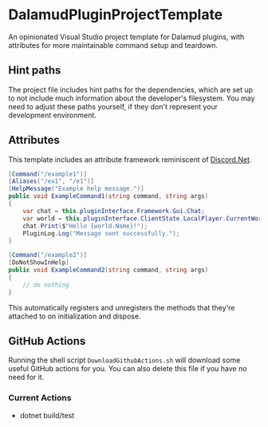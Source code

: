 # DalamudPluginProjectTemplate

An opinionated Visual Studio project template for Dalamud plugins, with attributes for more maintainable command setup
and teardown.

## Hint paths

The project file includes hint paths for the dependencies, which are set up to not include much information about the
developer's filesystem.
You may need to adjust these paths yourself, if they don't represent your development environment.

## Attributes

This template includes an attribute framework reminiscent of [Discord.Net](https://github.com/discord-net/Discord.Net).

```csharp
[Command("/example1")]
[Aliases("/ex1", "/e1")]
[HelpMessage("Example help message.")]
public void ExampleCommand1(string command, string args)
{
    var chat = this.pluginInterface.Framework.Gui.Chat;
    var world = this.pluginInterface.ClientState.LocalPlayer.CurrentWorld.GameData;
    chat.Print($"Hello {world.Name}!");
    PluginLog.Log("Message sent successfully.");
}

[Command("/example2")]
[DoNotShowInHelp]
public void ExampleCommand2(string command, string args)
{
    // do nothing
}
```

This automatically registers and unregisters the methods that they're attached to on initialization and dispose.

## GitHub Actions

Running the shell script `DownloadGithubActions.sh` will download some useful GitHub actions for you. You can also
delete this file if you have no need for it.

### Current Actions

* dotnet build/test
